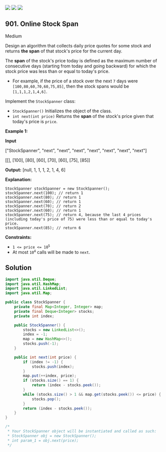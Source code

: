 [![](https://img.shields.io/github/stars/javadev/LeetCode-in-Java?label=Stars&style=flat-square)](https://github.com/javadev/LeetCode-in-Java)
[![](https://img.shields.io/github/forks/javadev/LeetCode-in-Java?label=Fork%20me%20on%20GitHub%20&style=flat-square)](https://github.com/javadev/LeetCode-in-Java/fork)
[![](https://img.shields.io/badge/-LeetCode%20in%20Kotlin-blue?style=flat-square)](https://github.com/javadev/LeetCode-in-Kotlin)

## 901\. Online Stock Span

Medium

Design an algorithm that collects daily price quotes for some stock and returns **the span** of that stock's price for the current day.

The **span** of the stock's price today is defined as the maximum number of consecutive days (starting from today and going backward) for which the stock price was less than or equal to today's price.

*   For example, if the price of a stock over the next `7` days were `[100,80,60,70,60,75,85]`, then the stock spans would be `[1,1,1,2,1,4,6]`.

Implement the `StockSpanner` class:

*   `StockSpanner()` Initializes the object of the class.
*   `int next(int price)` Returns the **span** of the stock's price given that today's price is `price`.

**Example 1:**

**Input** 

["StockSpanner", "next", "next", "next", "next", "next", "next", "next"] 

[[], [100], [80], [60], [70], [60], [75], [85]]

**Output:** [null, 1, 1, 1, 2, 1, 4, 6]

**Explanation:** 

    StockSpanner stockSpanner = new StockSpanner(); 
    stockSpanner.next(100); // return 1 
    stockSpanner.next(80); // return 1 
    stockSpanner.next(60); // return 1 
    stockSpanner.next(70); // return 2 
    stockSpanner.next(60); // return 1 
    stockSpanner.next(75); // return 4, because the last 4 prices (including today's price of 75) were less than or equal to today's price. 
    stockSpanner.next(85); // return 6

**Constraints:**

*   <code>1 <= price <= 10<sup>5</sup></code>
*   At most <code>10<sup>4</sup></code> calls will be made to `next`.

## Solution

```java
import java.util.Deque;
import java.util.HashMap;
import java.util.LinkedList;
import java.util.Map;

public class StockSpanner {
    private final Map<Integer, Integer> map;
    private final Deque<Integer> stocks;
    private int index;

    public StockSpanner() {
        stocks = new LinkedList<>();
        index = -1;
        map = new HashMap<>();
        stocks.push(-1);
    }

    public int next(int price) {
        if (index != -1) {
            stocks.push(index);
        }
        map.put(++index, price);
        if (stocks.size() == 1) {
            return (index - stocks.peek());
        }
        while (stocks.size() > 1 && map.get(stocks.peek()) <= price) {
            stocks.pop();
        }
        return (index - stocks.peek());
    }
}

/*
 * Your StockSpanner object will be instantiated and called as such:
 * StockSpanner obj = new StockSpanner();
 * int param_1 = obj.next(price);
 */
```